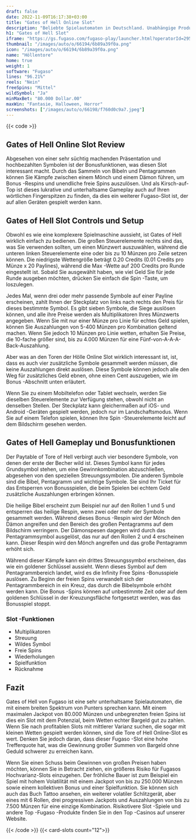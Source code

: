 ```yaml
---
draft: false
date: 2022-11-09T16:17:38+03:00
title: "Gates of Hell Online Slot"
description: "Beliebte Spielautomaten in Deutschland. Unabhängige Produktbewertungen und exklusive Anmeldeangebote. Jetzt spielen!"
h1: "Gates of Hell Slot"
iframe: "https://gs.fugaso.com/fugaso-play/launcher.html?operatorId=295617&userName=297921&password=00000&sessionId=297921&gameName=gatesofhell&mode=demo&closeUrl=https://fugaso.com"
thumbnail: "/images/auto/o/66194/6b89a39f0a.png"
icon: "/images/auto/o/66194/6b89a39f0a.png"
name: "Höllentore"
home: true
weight: 1
software: "Fugaso"
lines: "96.21%"
reels: "Nein"
freeSpins: "Mittel"
wildSymbol: "Ja"
minMaxBet: "80.000 Dollar.00"
maxWin: "Fantasie, Halloween, Horror"
screenshots: ["/images/auto/o/66198/f760d0c9a7.jpeg"]
---
```


{{< code >}}<h2>Gates of Hell Online Slot Review</h2><p>Abgesehen von einer sehr süchtig machenden Präsentation und hochbezahlten Symbolen ist der Bonusfunktionen, was diesen Slot interessant macht. Durch das Sammeln von Bibeln und Pentagrammen können Sie Kämpfe zwischen einem Mönch und einem Dämon führen, um Bonus -Respins und unendliche freie Spins auszulösen. Und als Kirsch-auf-Top ist dieses lukrative und unterhaltsame Gameplay auch auf Ihren wörtlichen Fingerspitzen zu finden, da dies ein weiterer Fugaso-Slot ist, der auf allen Geräten gespielt werden kann.</p><h2>Gates of Hell Slot Controls und Setup</h2><p>Obwohl es wie eine komplexere Spielmaschine aussieht, ist Gates of Hell wirklich einfach zu bedienen. Die großen Steuerelemente rechts sind das, was Sie verwenden sollten, um einen Münzwert auszuwählen, während die unteren linken Steuerelemente eine oder bis zu 10 Münzen pro Zeile setzen können. Die niedrigste Wettengröße beträgt 0.20 Credits (0.01 Credits pro Münze x 20 Paylines), während die Max -Wette auf 200 Credits pro Runde eingestellt ist. Sobald Sie ausgewählt haben, wie viel Geld Sie für jede Runde ausgeben möchten, drücken Sie einfach die Spin -Taste, um loszulegen.</p><p>Jedes Mal, wenn drei oder mehr passende Symbole auf einer Payline erscheinen, zahlt Ihnen der Steckplatz von links nach rechts den Preis für dieses bestimmte Symbol. Es gibt sieben Symbole, die Siege auslösen können, und alle ihre Preise werden als Multiplikatoren Ihres Münzwerts angegeben. Wenn Sie mit nur einer Münze pro Linie für echtes Geld spielen, können Sie Auszahlungen von 5-400 Münzen pro Kombination geltend machen. Wenn Sie jedoch 10 Münzen pro Linie wetten, erhalten Sie Preise, die 10-fache größer sind, bis zu 4.000 Münzen für eine Fünf-von-A-A-A-Back-Auszahlung.</p><p>Aber was an den Toren der Hölle Online Slot wirklich interessant ist, ist, dass es auch vier zusätzliche Symbole gesammelt werden müssen, die keine Auszahlungen direkt auslösen. Diese Symbole können jedoch alle den Weg für zusätzliches Geld ebnen, ohne einen Cent auszugeben, wie im Bonus -Abschnitt unten erläutert.</p><p>Wenn Sie zu einem Mobiltelefon oder Tablet wechseln, werden Sie dieselben Steuerelemente zur Verfügung stehen, obwohl nicht an denselben Stellen. Der Steckplatz kann gleichermaßen auf iOS- und Android -Geräten gespielt werden, jedoch nur im Landschaftsmodus. Wenn Sie auf einem Telefon spielen, können Ihre Spin -Steuerelemente leicht auf dem Bildschirm gesehen werden.</p><h2>Gates of Hell Gameplay und Bonusfunktionen</h2><p>Der Paytable of Tore of Hell verbirgt auch vier besondere Symbole, von denen der erste der Becher wild ist. Dieses Symbol kann für jedes Grundsymbol stehen, um eine Gewinnkombination abzuschließen, abgesehen von den speziellen Streuungssymbolen. Die anderen Symbole sind die Bibel, Pentagramm und wichtige Symbole. Sie sind Ihr Ticket für das Entsperren von Bonusspielen, die beim Spielen bei echtem Geld zusätzliche Auszahlungen erbringen können.</p><p>Die heilige Bibel erscheint zum Beispiel nur auf den Rollen 1 und 5 und entsperren das heilige Respin, wenn zwei oder mehr der Symbole gesammelt werden. Während dieses Bonus -Respin wird der Mönch den Dämon angreifen und den Bereich des großen Pentagramms auf dem Bildschirm verringern. Der Dämonspesen dagegen wird durch das Pentagrammsymbol ausgelöst, das nur auf den Rollen 2 und 4 erscheinen kann. Dieser Respin wird den Mönch angreifen und das große Pentagramm erhöht sich.</p><p>Während dieser Kämpfe kann ein drittes Streuungssymbol erscheinen, das wie ein goldener Schlüssel aussieht. Wenn dieses Symbol auf dem Pentagrammbereich landet, wird es die Infinity Free Spins -Bonusspiele auslösen. Zu Beginn der freien Spins verwandelt sich der Pentagrammbereich in ein Kreuz, das durch die Bibelsymbole erhöht werden kann. Die Bonus -Spins können auf unbestimmte Zeit oder auf dem goldenen Schlüssel in der Kreuzungsfläche fortgesetzt werden, was das Bonusspiel stoppt.</p><h3>
Slot -Funktionen</h3><ul>
<li></span>
Multiplikatoren</li>
<li></span>
Streuung</li>
<li></span>
Wildes Symbol</li>
<li></span>
Freie Spins</li>
<li></span>
Wiederholungen</li>
<li></span>
Spielfunktion</li>
<li></span>
Rücknahme</li></ul><h2>Fazit</h2><p>Gates of Hell von Fugaso ist eine sehr unterhaltsame Spielautomaten, die mit einem breiten Spektrum von Punters sprechen kann.  Mit einem maximalen Jackpot von 80.000 Münzen und unbegrenzten freien Spins ist dies ein Slot mit dem Potenzial, beim Wetten echter Bargeld gut zu zahlen. Wenn Sie nach profitablen Slots mit mittlerer Varianz suchen, die sogar mit kleinen Wetten gespielt werden können, sind die Tore of Hell Online-Slot es wert.  Denken Sie jedoch daran, dass dieser Fugaso -Slot eine hohe Trefferquote hat, was die Gewinnung großer Summen von Bargeld ohne Geduld schwerer zu erreichen kann.</p><p>Wenn Sie einen Schuss beim Gewinnen von großen Preisen haben möchten, können Sie in Betracht ziehen, ein größeres Risiko für Fugasos Hochvarianz-Slots einzugehen. Der fröhliche Bauer ist zum Beispiel ein Spiel mit hohem Volatilität mit einem Jackpot von bis zu 250.000 Münzen sowie einem kollektiven Bonus und einer Spielfunktion. Sie können sich auch das Buch Tattoo ansehen, ein weiterer volatiler Schlitzgerät, aber eines mit 6 Rollen, drei progressiven Jackpots und Auszahlungen von bis zu 7.500 Münzen für eine einzige Kombination. Risikotivere Slot -Spiele und andere Top -Fugaso -Produkte finden Sie in den Top -Casinos auf unserer Website.</p>{{< /code >}}
{{< card-slots count="12">}}